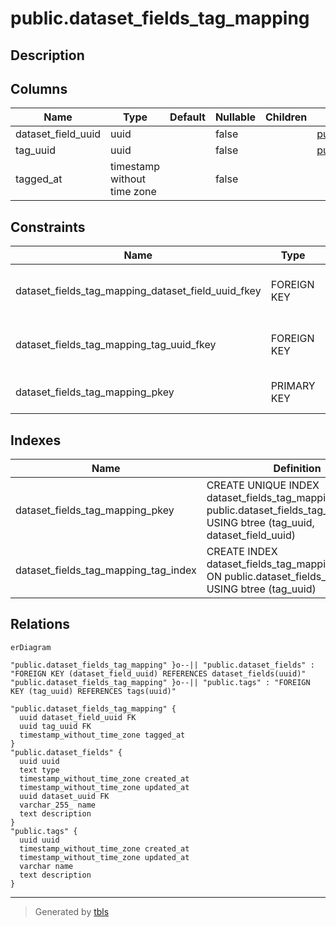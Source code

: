 # public.dataset_fields_tag_mapping

## Description

## Columns

| Name | Type | Default | Nullable | Children | Parents | Comment |
| ---- | ---- | ------- | -------- | -------- | ------- | ------- |
| dataset_field_uuid | uuid |  | false |  | [public.dataset_fields](public.dataset_fields.md) |  |
| tag_uuid | uuid |  | false |  | [public.tags](public.tags.md) |  |
| tagged_at | timestamp without time zone |  | false |  |  |  |

## Constraints

| Name | Type | Definition |
| ---- | ---- | ---------- |
| dataset_fields_tag_mapping_dataset_field_uuid_fkey | FOREIGN KEY | FOREIGN KEY (dataset_field_uuid) REFERENCES dataset_fields(uuid) |
| dataset_fields_tag_mapping_tag_uuid_fkey | FOREIGN KEY | FOREIGN KEY (tag_uuid) REFERENCES tags(uuid) |
| dataset_fields_tag_mapping_pkey | PRIMARY KEY | PRIMARY KEY (tag_uuid, dataset_field_uuid) |

## Indexes

| Name | Definition |
| ---- | ---------- |
| dataset_fields_tag_mapping_pkey | CREATE UNIQUE INDEX dataset_fields_tag_mapping_pkey ON public.dataset_fields_tag_mapping USING btree (tag_uuid, dataset_field_uuid) |
| dataset_fields_tag_mapping_tag_index | CREATE INDEX dataset_fields_tag_mapping_tag_index ON public.dataset_fields_tag_mapping USING btree (tag_uuid) |

## Relations

```mermaid
erDiagram

"public.dataset_fields_tag_mapping" }o--|| "public.dataset_fields" : "FOREIGN KEY (dataset_field_uuid) REFERENCES dataset_fields(uuid)"
"public.dataset_fields_tag_mapping" }o--|| "public.tags" : "FOREIGN KEY (tag_uuid) REFERENCES tags(uuid)"

"public.dataset_fields_tag_mapping" {
  uuid dataset_field_uuid FK
  uuid tag_uuid FK
  timestamp_without_time_zone tagged_at
}
"public.dataset_fields" {
  uuid uuid
  text type
  timestamp_without_time_zone created_at
  timestamp_without_time_zone updated_at
  uuid dataset_uuid FK
  varchar_255_ name
  text description
}
"public.tags" {
  uuid uuid
  timestamp_without_time_zone created_at
  timestamp_without_time_zone updated_at
  varchar name
  text description
}
```

---

> Generated by [tbls](https://github.com/k1LoW/tbls)
